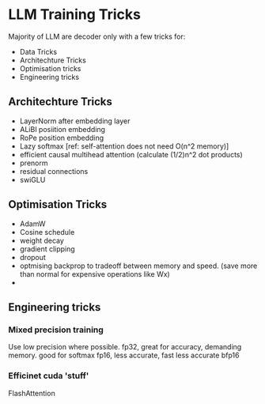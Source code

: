 # LLM Training Tricks

Majority of LLM are decoder only with a few tricks for:

- Data Tricks
- Architechture Tricks
- Optimisation tricks
- Engineering tricks

## Architechture Tricks

- LayerNorm after embedding layer
- ALiBI posiition embedding
- RoPe position embedding
- Lazy softmax [ref: self-attention does not need O(n^2 memory)]
- efficient causal multihead attention (calculate (1/2)n^2 dot products)
- prenorm
- residual connections
- swiGLU

## Optimisation Tricks

- AdamW
- Cosine schedule
- weight decay
- gradient clipping
- dropout
- optmising backprop to tradeoff between memory and speed. (save more than normal for expensive operations like Wx)
-

## Engineering tricks

### Mixed precision training

Use low precision where possible.
fp32, great for accuracy, demanding memory. good for softmax
fp16, less accurate, fast less accurate
bfp16

### Efficinet cuda 'stuff'

FlashAttention
